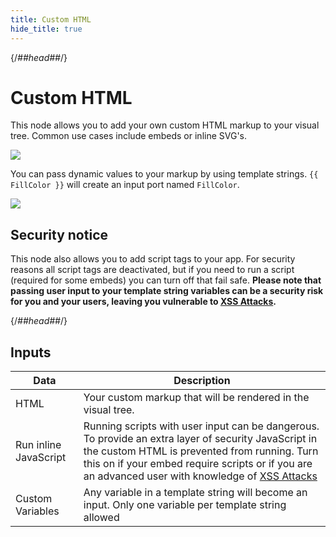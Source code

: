```yaml
---
title: Custom HTML
hide_title: true
---
```


{/*##head##*/}

# Custom HTML

This node allows you to add your own custom HTML markup to your visual tree. Common use cases include embeds or inline SVG's.

<div className="ndl-image-with-background l">

![](/library/modules/custom-html/html.png)

</div>

You can pass dynamic values to your markup by using template strings. `{{ FillColor }}` will create an input port named `FillColor`.

<div className="ndl-image-with-background l">

![](/library/modules/custom-html/example.png)

</div>

## Security notice

This node also allows you to add script tags to your app. For security reasons all script tags are deactivated, but if you need to run a script (required for some embeds) you can turn off that fail safe. <strong>Please note that passing user input to your template string variables can be a security risk for you and your users, leaving you vulnerable to [XSS Attacks](https://en.wikipedia.org/wiki/Cross-site_scripting).</strong>

{/*##head##*/}

## Inputs

| Data                                                    | Description                                                                                                                                                                                                                                                                                                    |
| ------------------------------------------------------- | -------------------------------------------------------------------------------------------------------------------------------------------------------------------------------------------------------------------------------------------------------------------------------------------------------------- |
| <span className="ndl-data">HTML</span>                  | Your custom markup that will be rendered in the visual tree.                                                                                                                                                                                                                                                   |
| <span className="ndl-data">Run inline JavaScript</span> | Running scripts with user input can be dangerous. To provide an extra layer of security JavaScript in the custom HTML is prevented from running. Turn this on if your embed require scripts or if you are an advanced user with knowledge of [XSS Attacks](https://en.wikipedia.org/wiki/Cross-site_scripting) |
| <span className="ndl-data">Custom Variables</span>      | Any variable in a template string will become an input. Only one variable per template string allowed                                                                                                                                                                                                          |
